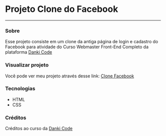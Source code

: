 # Projeto Clone do Facebook

___

### Sobre

Esse projeto consiste em um clone da antiga página de login e cadastro do Facebook para atividade do Curso Webmaster Front-End Completo da plataforma <a href="https://cursos.dankicode.com" target="_blank">Danki Code</a>

### Visualizar projeto

Você pode ver meu projeto através desse link:
<a href="https://netoodev.github.io/clone-facebook" target="_blank">Clone Facebook</a>

### Tecnologias

+ HTML
+ CSS

### Créditos

Créditos ao curso da <a href="https://cursos.dankicode.com" target="_blank">Danki Code</a>
